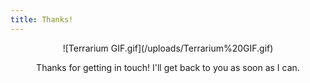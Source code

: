 ```yaml
---
title: Thanks!
---
```


<div style="text-align:center">![Terrarium GIF.gif](/uploads/Terrarium%20GIF.gif)

Thanks for getting in touch! I'll get back to you as soon as I can.</div>